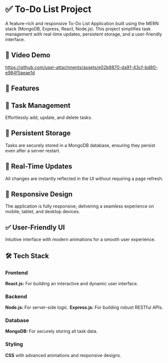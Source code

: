 
# ✅ To-Do List Project
A feature-rich and responsive To-Do List Application built using the MERN stack (MongoDB, Express, React, Node.js). This project simplifies task management with real-time updates, persistent storage, and a user-friendly interface.

## 🎥 Video Demo
https://github.com/user-attachments/assets/e02b8870-da91-43cf-bd80-e984f5aeae1d

## 🚀 Features
## 📝 Task Management
Effortlessly add, update, and delete tasks.
## 📂 Persistent Storage
Tasks are securely stored in a MongoDB database, ensuring they persist even after a server restart.
## 🔄 Real-Time Updates
All changes are instantly reflected in the UI without requiring a page refresh.
## 📱 Responsive Design
The application is fully responsive, delivering a seamless experience on mobile, tablet, and desktop devices.
## ✅ User-Friendly UI
Intuitive interface with modern animations for a smooth user experience.
## 🛠️ Tech Stack
### Frontend
**React.js:** For building an interactive and dynamic user interface.
### Backend
**Node.js:** For server-side logic.
**Express.js:** For building robust RESTful APIs.
### Database
**MongoDB:** For securely storing all task data.
### Styling
**CSS** with advanced animations and responsive designs.
